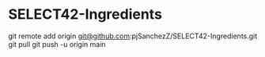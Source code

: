 # SELECT42-Ingredients

git remote add origin git@github.com:pjSanchezZ/SELECT42-Ingredients.git
git pull
git push -u origin main

